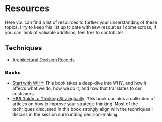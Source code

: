 ﻿# Resources

Here you can find a list of resources to further your understanding of these topics. I try to keep this list up to date with new resources I come across, if you can think of valuable additions, feel free to contribute!

## Techniques

- [Architectural Decision Records](https://adr.github.io/)

### Books

- [Start with WHY](https://simonsinek.com/books/start-with-why/): This book takes a deep-dive into WHY, and how it affects what we do, how we do it, and how that translates to our customers.
- [HBR Guide to Thinking Strategically](https://store.hbr.org/product/hbr-guide-to-thinking-strategically/10237): This book contains a collection of articles on how to improve your strategic thinking. Most of the techniques discussed in this book strongly align with the techniques I discuss in the session surrounding decision-making.
